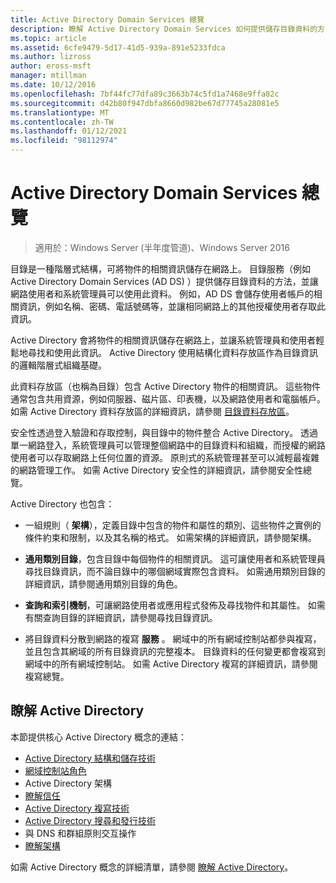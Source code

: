 ```yaml
---
title: Active Directory Domain Services 總覽
description: 瞭解 Active Directory Domain Services 如何提供儲存目錄資料的方法，並讓網路使用者和系統管理員可以使用此資料。
ms.topic: article
ms.assetid: 6cfe9479-5d17-41d5-939a-891e5233fdca
ms.author: lizross
author: eross-msft
manager: mtillman
ms.date: 10/12/2016
ms.openlocfilehash: 7bf44fc77dfa89c3663b74c5fd1a7468e9ffa82c
ms.sourcegitcommit: d42b80f947dbfa8660d982be67d77745a28081e5
ms.translationtype: MT
ms.contentlocale: zh-TW
ms.lasthandoff: 01/12/2021
ms.locfileid: "98112974"
---
```

# <a name="overview-of-active-directory-domain-services"></a>Active Directory Domain Services 總覽

>適用於：Windows Server (半年度管道)、Windows Server 2016

目錄是一種階層式結構，可將物件的相關資訊儲存在網路上。 目錄服務（例如 Active Directory Domain Services (AD DS) ）提供儲存目錄資料的方法，並讓網路使用者和系統管理員可以使用此資料。 例如，AD DS 會儲存使用者帳戶的相關資訊，例如名稱、密碼、電話號碼等，並讓相同網路上的其他授權使用者存取此資訊。

Active Directory 會將物件的相關資訊儲存在網路上，並讓系統管理員和使用者輕鬆地尋找和使用此資訊。 Active Directory 使用結構化資料存放區作為目錄資訊的邏輯階層式組織基礎。

此資料存放區（也稱為目錄）包含 Active Directory 物件的相關資訊。 這些物件通常包含共用資源，例如伺服器、磁片區、印表機，以及網路使用者和電腦帳戶。 如需 Active Directory 資料存放區的詳細資訊，請參閱 [目錄資料存放區](/previous-versions/windows/it-pro/windows-server-2003/cc736627(v=ws.10))。

安全性透過登入驗證和存取控制，與目錄中的物件整合 Active Directory。 透過單一網路登入，系統管理員可以管理整個網路中的目錄資料和組織，而授權的網路使用者可以存取網路上任何位置的資源。 原則式的系統管理甚至可以減輕最複雜的網路管理工作。 如需 Active Directory 安全性的詳細資訊，請參閱安全性總覽。

Active Directory 也包含：
* 一組規則（ **架構**），定義目錄中包含的物件和屬性的類別、這些物件之實例的條件約束和限制，以及其名稱的格式。 如需架構的詳細資訊，請參閱架構。


* **通用類別目錄**，包含目錄中每個物件的相關資訊。 這可讓使用者和系統管理員尋找目錄資訊，而不論目錄中的哪個網域實際包含資料。 如需通用類別目錄的詳細資訊，請參閱通用類別目錄的角色。


* **查詢和索引機制**，可讓網路使用者或應用程式發佈及尋找物件和其屬性。 如需有關查詢目錄的詳細資訊，請參閱尋找目錄資訊。


* 將目錄資料分散到網路的複寫 **服務** 。 網域中的所有網域控制站都參與複寫，並且包含其網域的所有目錄資訊的完整複本。 目錄資料的任何變更都會複寫到網域中的所有網域控制站。 如需 Active Directory 複寫的詳細資訊，請參閱複寫總覽。

## <a name="understanding-active-directory"></a>瞭解 Active Directory
 本節提供核心 Active Directory 概念的連結：

* [Active Directory 結構和儲存技術](/previous-versions/windows/it-pro/windows-server-2003/cc759186(v=ws.10))
* [網域控制站角色](/previous-versions/windows/it-pro/windows-server-2003/cc786438(v=ws.10))
* Active Directory 架構
* [瞭解信任](/previous-versions/windows/it-pro/windows-server-2008-R2-and-2008/cc771294(v=ws.10))
* [Active Directory 複寫技術](/previous-versions/windows/it-pro/windows-server-2003/cc786438(v=ws.10))
* [Active Directory 搜尋和發行技術](/previous-versions/windows/it-pro/windows-server-2003/cc775686(v=ws.10))
* 與 DNS 和群組原則交互操作
* [瞭解架構](/previous-versions/windows/it-pro/windows-server-2003/cc759402(v=ws.10))

如需 Active Directory 概念的詳細清單，請參閱 [瞭解 Active Directory](/previous-versions/windows/it-pro/windows-server-2003/cc781408(v=ws.10))。